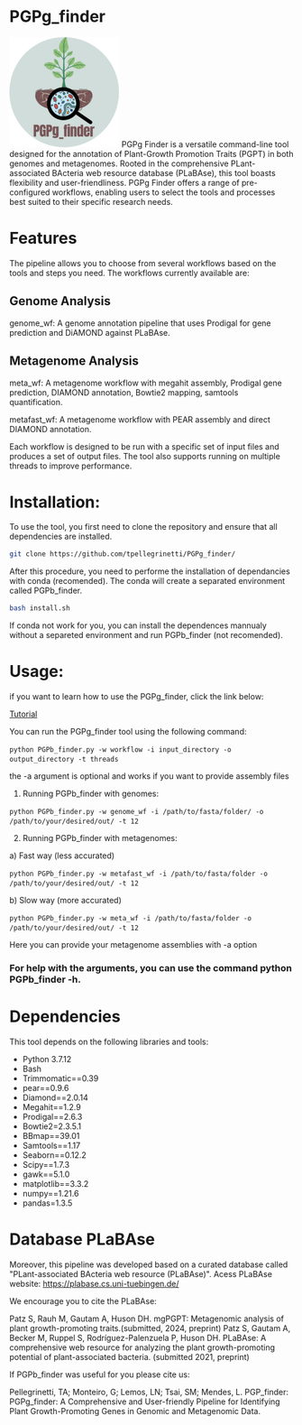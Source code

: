# PGPg_finder
![My Image](README/logo.png)
PGPg Finder is a versatile command-line tool designed for the annotation of Plant-Growth Promotion Traits (PGPT) in both genomes and metagenomes. Rooted in the comprehensive PLant-associated BActeria web resource database (PLaBAse), this tool boasts flexibility and user-friendliness. PGPg Finder offers a range of pre-configured workflows, enabling users to select the tools and processes best suited to their specific research needs.


# Features
The pipeline allows you to choose from several workflows based on the tools and steps you need. The workflows currently available are:

## Genome Analysis
genome_wf: A genome annotation pipeline that uses Prodigal for gene prediction and DiAMOND against PLaBAse.

## Metagenome Analysis
meta_wf: A metagenome workflow with megahit assembly, Prodigal gene prediction, DIAMOND annotation, Bowtie2 mapping, samtools quantification.  

metafast_wf: A metagenome workflow with PEAR assembly and direct DIAMOND annotation.


Each workflow is designed to be run with a specific set of input files and produces a set of output files. The tool also supports running on multiple threads to improve performance.


# Installation:

To use the tool, you first need to clone the repository and ensure that all dependencies are installed.
```bash
git clone https://github.com/tpellegrinetti/PGPg_finder/
```
After this procedure, you need to performe the installation of dependancies with conda (recomended).
The conda will create a separated environment called PGPb_finder.
```bash
bash install.sh
```
If conda not work for you, you can install the dependences mannualy without a separeted environment and run PGPb_finder (not recomended).

# Usage:

if you want to learn how to use the PGPg_finder, click the link below:

[Tutorial]((https://github.com/tpellegrinetti/PGPg_finder/blob/main/Tutorial.md))


You can run the PGPg_finder tool using the following command:

`python PGPb_finder.py -w workflow -i input_directory -o output_directory -t threads`

the -a argument is optional and works if you want to provide assembly files


1) Running PGPb_finder with genomes:

`python PGPb_finder.py -w genome_wf -i /path/to/fasta/folder/ -o /path/to/your/desired/out/ -t 12`


2) Running PGPb_finder with metagenomes:
 
a) Fast way (less accurated)

`python PGPb_finder.py -w metafast_wf -i /path/to/fasta/folder -o /path/to/your/desired/out/ -t 12`

b) Slow way (more accurated) 

`python PGPb_finder.py -w meta_wf -i /path/to/fasta/folder -o /path/to/your/desired/out/ -t 12`

Here you can provide your metagenome assemblies with -a option

### For help with the arguments, you can use the command python PGPb_finder -h. ###

# Dependencies
This tool depends on the following libraries and tools:

* Python 3.7.12
* Bash
* Trimmomatic==0.39
* pear==0.9.6
* Diamond==2.0.14
* Megahit==1.2.9
* Prodigal==2.6.3
* Bowtie2=2.3.5.1
* BBmap==39.01
* Samtools==1.17
* Seaborn==0.12.2
* Scipy==1.7.3
* gawk==5.1.0
* matplotlib==3.3.2
* numpy==1.21.6
* pandas=1.3.5  

# Database PLaBAse
Moreover, this pipeline was developed based on a curated database called "PLant-associated BActeria web resource (PLaBAse)".
Acess PLaBAse website: https://plabase.cs.uni-tuebingen.de/

We encourage you to cite the PLaBAse:

Patz S, Rauh M, Gautam A, Huson DH. mgPGPT: Metagenomic analysis of plant growth-promoting traits.(submitted, 2024, preprint)
Patz S, Gautam A, Becker M, Ruppel S, Rodríguez-Palenzuela P, Huson DH. PLaBAse: A comprehensive web resource for analyzing the plant growth-promoting potential of plant-associated bacteria. (submitted 2021, preprint)

If PGPb_finder was useful for you please cite us:

Pellegrinetti, TA; Monteiro, G; Lemos, LN; Tsai, SM; Mendes, L. PGP_finder: PGPg_finder: A Comprehensive and User-friendly Pipeline for Identifying Plant Growth-Promoting Genes in Genomic and Metagenomic Data. 
